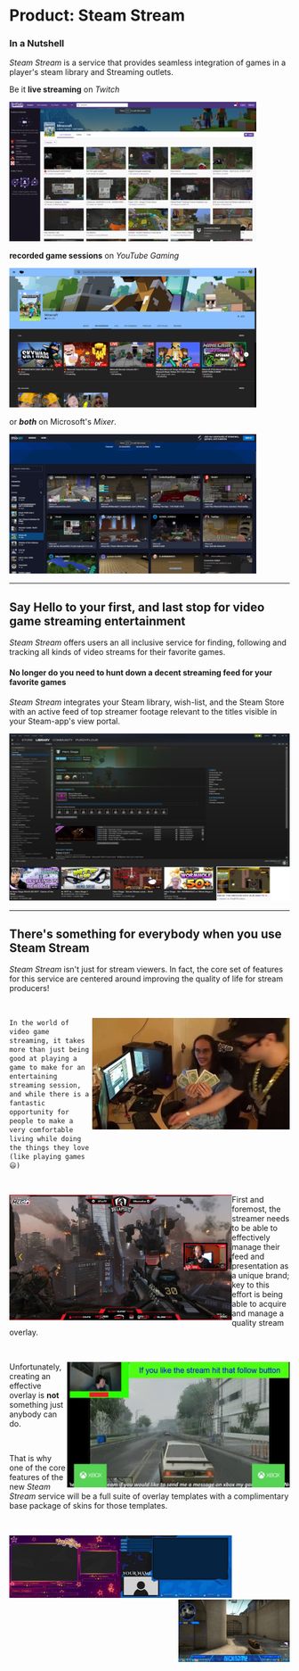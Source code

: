 Product: **Steam Stream**
===

### In a Nutshell
_Steam Stream_ is a service that provides seamless integration of games in a player's steam library and Streaming outlets. 

Be it **live streaming** on _Twitch_

<img src="./twitch.png" width="444" height="250" title="twitch search results for 'minecraft'" />

**recorded game sessions** on _YouTube Gaming_

<img src="./youtube_gaming.png" width="444" height="250" title="YouTube Gaming search results for 'minecraft'" />

or ***both*** on Microsoft's _Mixer_.

<img src="./mixer.png" width="444" height="250" title="Mixer search results for 'minecraft'" />

---

## Say Hello to your first, and last stop for video game streaming entertainment

_Steam Stream_ offers users an all inclusive service for finding, following and tracking all kinds of video streams for their favorite games.

#### No longer do you need to hunt down a decent streaming feed for your favorite games
_Steam Stream_ integrates your Steam library, wish-list, and the Steam Store with an active feed of top streamer footage relevant to the titles visible in your Steam-app's view portal.

<img src="./steam-stream-example.png" width="533" height="300" title="User library game-specific stream feed example"/>

---

## There's something for everybody when you use Steam Stream
<div>
  <p>
    <i>Steam Stream</i> isn't just for stream viewers. In fact, the core set of features for this service are centered around improving the quality of life for stream producers!
  </p> 
</div>
<br>
<div>
  <p>
    <img src="./geeks-makin-munay.png" width="355" height="200"  title="Aaaawe Yeaaahhhh" align="right"/>
    
    In the world of video game streaming, it takes more than just being good at playing a game to make for an entertaining streaming session, and while there is a fantastic opportunity for people to make a very comfortable living while doing the things they love (like playing games 😃) 
  </p>
</div>

<br>
<div>
  <p>
    <img src="./medium-overlay.png" width="400" height="225" title="moderate overlay with excellent branding" align="left" />
    <span>
          First and foremost, the streamer needs to be able to effectively manage their feed and presentation as a unique brand; key to this effort is being able to acquire and manage a quality stream overlay. 
    </span>
  </p>
</div>
<br>
<div>
  <p>
    <img src="./bad-overlays-happen.png" width="400" height="225"  title="Classy, tasteful, clear, and unofensive... are all things this " align="right"/>
    <span>
          Unfortunately, creating an effective overlay is <strong>not</strong> something just anybody can do.
    </span>
  </p>
</div>
<br>
<div>
  <p>
    That is why one of the core features of the new <i>Steam Stream</i> service will be a full suite of overlay templates with a complimentary base package of skins for those templates.
  </p>
  <br>
  <p>
    <img src="./overlay-skin1.png" width="200" height="112" align="left"/><img src="./overlay-skin2.png" width="200" height="112" align="centered + 2em"/><img src="./overlay-skin3.png" width="200" height="112" align="right"/>
  </p>
</div>


<!--Add statements about Steam Stream providing a easy to use interface for getting a new stream started in the primary streaming outlets.-->
